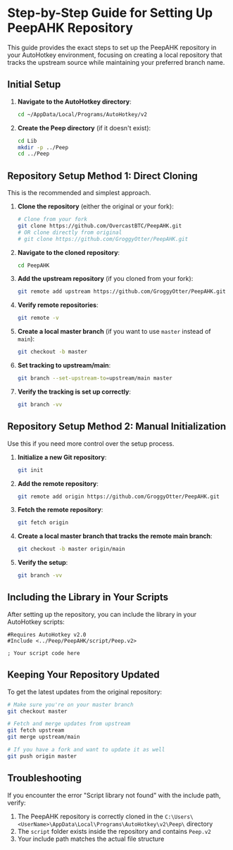 # Step-by-Step Guide for Setting Up PeepAHK Repository

This guide provides the exact steps to set up the PeepAHK repository in your AutoHotkey environment, focusing on creating a local repository that tracks the upstream source while maintaining your preferred branch name.

## Initial Setup


1. **Navigate to the AutoHotkey directory**:

   ```bash
   cd ~/AppData/Local/Programs/AutoHotkey/v2
   ```
2. **Create the Peep directory** (if it doesn't exist):

   ```bash
   cd Lib
   mkdir -p ../Peep
   cd ../Peep
   ```

## Repository Setup Method 1: Direct Cloning

This is the recommended and simplest approach.


1. **Clone the repository** (either the original or your fork):

   ```bash
   # Clone from your fork
   git clone https://github.com/OvercastBTC/PeepAHK.git
   # OR clone directly from original
   # git clone https://github.com/GroggyOtter/PeepAHK.git
   ```
2. **Navigate to the cloned repository**:

   ```bash
   cd PeepAHK
   ```
3. **Add the upstream repository** (if you cloned from your fork):

   ```bash
   git remote add upstream https://github.com/GroggyOtter/PeepAHK.git
   ```
4. **Verify remote repositories**:

   ```bash
   git remote -v
   ```
5. **Create a local master branch** (if you want to use `master` instead of `main`):

   ```bash
   git checkout -b master
   ```
6. **Set tracking to upstream/main**:

   ```bash
   git branch --set-upstream-to=upstream/main master
   ```
7. **Verify the tracking is set up correctly**:

   ```bash
   git branch -vv
   ```

## Repository Setup Method 2: Manual Initialization

Use this if you need more control over the setup process.


1. **Initialize a new Git repository**:

   ```bash
   git init
   ```
2. **Add the remote repository**:

   ```bash
   git remote add origin https://github.com/GroggyOtter/PeepAHK.git
   ```
3. **Fetch the remote repository**:

   ```bash
   git fetch origin
   ```
4. **Create a local master branch that tracks the remote main branch**:

   ```bash
   git checkout -b master origin/main
   ```
5. **Verify the setup**:

   ```bash
   git branch -vv
   ```

## Including the Library in Your Scripts

After setting up the repository, you can include the library in your AutoHotkey scripts:

```autohotkey
#Requires AutoHotkey v2.0
#Include <../Peep/PeepAHK/script/Peep.v2>

; Your script code here
```

## Keeping Your Repository Updated

To get the latest updates from the original repository:

```bash
# Make sure you're on your master branch
git checkout master

# Fetch and merge updates from upstream
git fetch upstream
git merge upstream/main

# If you have a fork and want to update it as well
git push origin master
```

## Troubleshooting

If you encounter the error "Script library not found" with the include path, verify:


1. The PeepAHK repository is correctly cloned in the `C:\Users\<UserName>\AppData\Local\Programs\AutoHotkey\v2\Peep\` directory
2. The `script` folder exists inside the repository and contains `Peep.v2`
3. Your include path matches the actual file structure


